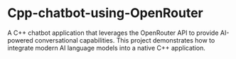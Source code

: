 # Cpp-chatbot-using-OpenRouter
A C++ chatbot application that leverages the OpenRouter API to provide AI-powered conversational capabilities. This project demonstrates how to integrate modern AI language models into a native C++ application.
